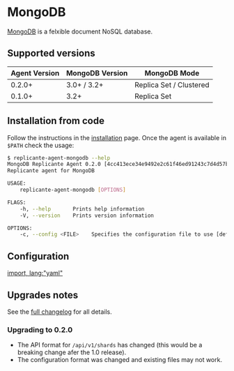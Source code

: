 # MongoDB
[MongoDB](https://www.mongodb.com/) is a felxible document NoSQL database.


## Supported versions
| Agent Version | MongoDB Version | MongoDB Mode            |
| ------------- | --------------- | ----------------------- |
| 0.2.0+        | 3.0+ / 3.2+     | Replica Set / Clustered |
| 0.1.0+        | 3.2+            | Replica Set             |


## Installation from code
Follow the instructions in the [installation](base/install.md) page.
Once the agent is available in `$PATH` check the usage:

```bash
$ replicante-agent-mongodb --help
MongoDB Replicante Agent 0.2.0 [4cc413ece34e9492e2c61f46ed91243c7d4d57b4; working directory tainted]
Replicante agent for MongoDB

USAGE:
    replicante-agent-mongodb [OPTIONS]

FLAGS:
    -h, --help       Prints help information
    -V, --version    Prints version information

OPTIONS:
    -c, --config <FILE>    Specifies the configuration file to use [default: agent-mongodb.yaml]
```


## Configuration
[import, lang:"yaml"](../agent-mongodb.example.yaml)


## Upgrades notes
See the [full changelog](https://github.com/replicante-io/agents/blob/master/mongodb/CHANGELOG.md)
for all details.

### Upgrading to 0.2.0
- The API format for `/api/v1/shards` has changed (this would be a breaking change afer the 1.0 release).
- The configuration format was changed and existing files may not work.
